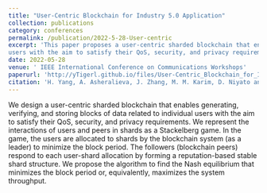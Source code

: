 ```yaml
---
title: "User-Centric Blockchain for Industry 5.0 Application"
collection: publications
category: conferences
permalink: /publication/2022-5-28-User-centric
excerpt: 'This paper proposes a user-centric sharded blockchain that enables generating, verifying, and storing blocks of data related to individual
users with the aim to satisfy their QoS, security, and privacy requirements.'
date: 2022-05-28
venue: ' IEEE International Conference on Communications Workshops'
paperurl: 'http://yTigerl.github.io/files/User-Centric_Blockchain_for_Industry_5.0_Applications.pdf'
citation: 'H. Yang, A. Asheralieva, J. Zhang, M. M. Karim, D. Niyato and K. A. Raza, &quot;User-Centric Blockchain for Industry 5.0 Applications,&quot; <i>2022 IEEE International Conference on Communications Workshops</i>, 2022, pp. 25-30.'
---
```


We design a user-centric sharded blockchain that enables generating, verifying, and storing blocks of data related to individual users with the aim to satisfy their QoS, security, and privacy requirements. We represent the interactions of users and peers in shards as a Stackelberg game. In the game, the users are allocated to shards by the blockchain system (as a leader) to minimize the block period. The followers (blockchain peers) respond to each user-shard allocation by forming a reputation-based stable shard structure. We propose the algorithm to find the Nash equilibrium that minimizes the block period or, equivalently, maximizes the system throughput.
